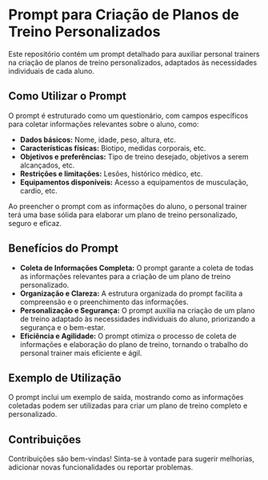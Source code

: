 # Prompt para Criação de Planos de Treino Personalizados

Este repositório contém um prompt detalhado para auxiliar personal trainers na criação de planos de treino personalizados, adaptados às necessidades individuais de cada aluno.

## Como Utilizar o Prompt

O prompt é estruturado como um questionário, com campos específicos para coletar informações relevantes sobre o aluno, como:

* **Dados básicos:** Nome, idade, peso, altura, etc.
* **Características físicas:** Biotipo, medidas corporais, etc.
* **Objetivos e preferências:** Tipo de treino desejado, objetivos a serem alcançados, etc.
* **Restrições e limitações:** Lesões, histórico médico, etc.
* **Equipamentos disponíveis:** Acesso a equipamentos de musculação, cardio, etc.

Ao preencher o prompt com as informações do aluno, o personal trainer terá uma base sólida para elaborar um plano de treino personalizado, seguro e eficaz.

## Benefícios do Prompt

* **Coleta de Informações Completa:** O prompt garante a coleta de todas as informações relevantes para a criação de um plano de treino personalizado.
* **Organização e Clareza:** A estrutura organizada do prompt facilita a compreensão e o preenchimento das informações.
* **Personalização e Segurança:** O prompt auxilia na criação de um plano de treino adaptado às necessidades individuais do aluno, priorizando a segurança e o bem-estar.
* **Eficiência e Agilidade:** O prompt otimiza o processo de coleta de informações e elaboração do plano de treino, tornando o trabalho do personal trainer mais eficiente e ágil.

## Exemplo de Utilização

O prompt inclui um exemplo de saída, mostrando como as informações coletadas podem ser utilizadas para criar um plano de treino completo e personalizado.

## Contribuições

Contribuições são bem-vindas! Sinta-se à vontade para sugerir melhorias, adicionar novas funcionalidades ou reportar problemas.
